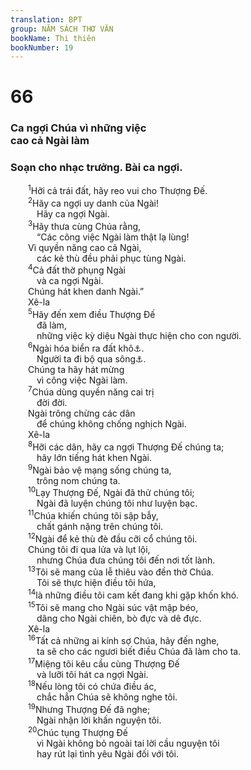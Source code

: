 ```yaml
---
translation: BPT
group: NĂM SÁCH THƠ VĂN
bookName: Thi thiên 
bookNumber: 19
---
```


<div class="title"><h1>66</h1><h3>Ca ngợi Chúa vì những việc<br/>cao cả Ngài làm</h3><h3>Soạn cho nhạc trưởng. Bài ca ngợi.</h3></div>
<span class="verse thi_66_1">  <sup>1</sup>Hỡi cả trái đất, hãy reo vui cho Thượng Đế.<br/></span>
<span class="verse thi_66_2">  <sup>2</sup>Hãy ca ngợi uy danh của Ngài!<br/>   Hãy ca ngợi Ngài.<br/></span>
<span class="verse thi_66_3">  <sup>3</sup>Hãy thưa cùng Chúa rằng,<br/>   “Các công việc Ngài làm thật lạ lùng!<br/>  Vì quyền năng cao cả Ngài,<br/>   các kẻ thù đều phải phục tùng Ngài.<br/></span>
<span class="verse thi_66_4">  <sup>4</sup>Cả đất thờ phụng Ngài<br/>   và ca ngợi Ngài.<br/>  Chúng hát khen danh Ngài.” <br/>  Xê-la<br/></span>
<span class="verse thi_66_5">  <sup>5</sup>Hãy đến xem điều Thượng Đế<br/>   đã làm,<br/>   những việc kỳ diệu Ngài thực hiện cho con người.<br/></span>
<span class="verse thi_66_6">  <sup>6</sup>Ngài hóa biển ra đất khô<a data-toggle="tooltip" data-placement="bottom" title="Phép lạ nầy do Mô-se thực hiện ở Hồng hải. Xem Xuất 14.">⚓</a>.<br/>   Người ta đi bộ qua sông<a data-toggle="tooltip" data-placement="bottom" title="Hay “Người ta đi bộ qua nước.” Đây có lẽ ám chỉ việc dân Ít-ra-en băng qua sông Giô-đanh được chép trong Giôs 3:14-17.">⚓</a>.<br/>  Chúng ta hãy hát mừng<br/>   vì công việc Ngài làm.<br/></span>
<span class="verse thi_66_7">  <sup>7</sup>Chúa dùng quyền năng cai trị<br/>   đời đời.<br/>  Ngài trông chừng các dân<br/>   để chúng không chống nghịch Ngài. <br/>  Xê-la<br/></span>
<span class="verse thi_66_8">  <sup>8</sup>Hỡi các dân, hãy ca ngợi Thượng Đế chúng ta;<br/>   hãy lớn tiếng hát khen Ngài.<br/></span>
<span class="verse thi_66_9">  <sup>9</sup>Ngài bảo vệ mạng sống chúng ta,<br/>   trông nom chúng ta.<br/></span>
<span class="verse thi_66_10">  <sup>10</sup>Lạy Thượng Đế, Ngài đã thử chúng tôi;<br/>   Ngài đã luyện chúng tôi như luyện bạc.<br/></span>
<span class="verse thi_66_11">  <sup>11</sup>Chúa khiến chúng tôi sập bẫy,<br/>   chất gánh nặng trên chúng tôi.<br/></span>
<span class="verse thi_66_12">  <sup>12</sup>Ngài để kẻ thù đè đầu cỡi cổ chúng tôi.<br/>  Chúng tôi đi qua lửa và lụt lội,<br/>   nhưng Chúa đưa chúng tôi đến nơi tốt lành.<br/></span>
<span class="verse thi_66_13">  <sup>13</sup>Tôi sẽ mang của lễ thiêu vào đền thờ Chúa.<br/>   Tôi sẽ thực hiện điều tôi hứa,<br/></span>
<span class="verse thi_66_14">  <sup>14</sup>là những điều tôi cam kết đang khi gặp khốn khó.<br/></span>
<span class="verse thi_66_15">  <sup>15</sup>Tôi sẽ mang cho Ngài súc vật mập béo,<br/>   dâng cho Ngài chiên, bò đực và dê đực. <br/>  Xê-la<br/></span>
<span class="verse thi_66_16">  <sup>16</sup>Tất cả những ai kính sợ Chúa, hãy đến nghe,<br/>   ta sẽ cho các ngươi biết điều Chúa đã làm cho ta.<br/></span>
<span class="verse thi_66_17">  <sup>17</sup>Miệng tôi kêu cầu cùng Thượng Đế<br/>   và lưỡi tôi hát ca ngợi Ngài.<br/></span>
<span class="verse thi_66_18">  <sup>18</sup>Nếu lòng tôi có chứa điều ác,<br/>   chắc hẳn Chúa sẽ không nghe tôi.<br/></span>
<span class="verse thi_66_19">  <sup>19</sup>Nhưng Thượng Đế đã nghe;<br/>   Ngài nhận lời khấn nguyện tôi.<br/></span>
<span class="verse thi_66_20">  <sup>20</sup>Chúc tụng Thượng Đế<br/>   vì Ngài không bỏ ngoài tai lời cầu nguyện tôi<br/>   hay rút lại tình yêu Ngài đối với tôi.<br/></span>
